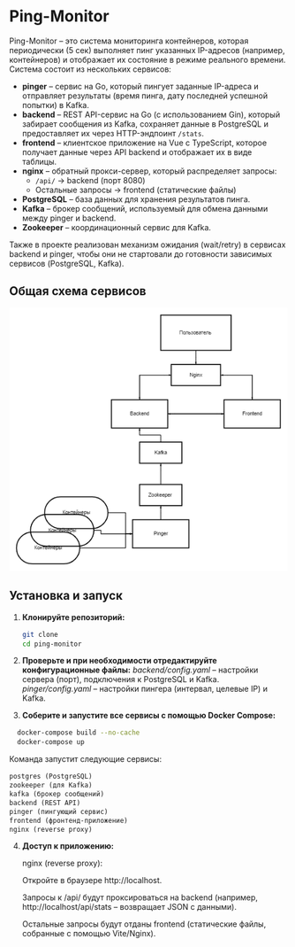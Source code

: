 # Ping-Monitor

Ping-Monitor – это система мониторинга контейнеров, которая периодически (5 сек) выполняет пинг указанных IP-адресов (например, контейнеров) и отображает их состояние в режиме реального времени. Система состоит из нескольких сервисов:

- **pinger** – сервис на Go, который пингует заданные IP-адреса и отправляет результаты (время пинга, дату последней успешной попытки) в Kafka.
- **backend** – REST API-сервис на Go (с использованием Gin), который забирает сообщения из Kafka, сохраняет данные в PostgreSQL и предоставляет их через HTTP-эндпоинт `/stats`.
- **frontend** – клиентское приложение на Vue с TypeScript, которое получает данные через API backend и отображает их в виде таблицы.
- **nginx** – обратный прокси-сервер, который распределяет запросы:  
  - `/api/` → backend (порт 8080)  
  - Остальные запросы → frontend (статические файлы)
- **PostgreSQL** – база данных для хранения результатов пинга.
- **Kafka** – брокер сообщений, используемый для обмена данными между pinger и backend.
- **Zookeeper** – координационный сервис для Kafka.

Также в проекте реализован механизм ожидания (wait/retry) в сервисах backend и pinger, чтобы они не стартовали до готовности зависимых сервисов (PostgreSQL, Kafka).

## Общая схема сервисов

![Общая схема сервисов](md/diagram.png)

## Установка и запуск

1. **Клонируйте репозиторий:**

   ```bash
   git clone
   cd ping-monitor
   ```
2. **Проверьте и при необходимости отредактируйте конфигурационные файлы:**
    *backend/config.yaml* – настройки сервера (порт), подключения к PostgreSQL и Kafka.
  *pinger/config.yaml* – настройки пингера (интервал, целевые IP) и Kafka.

3. **Соберите и запустите все сервисы с помощью Docker Compose:**
  ```bash
    docker-compose build --no-cache
    docker-compose up
  ```
  Команда запустит следующие сервисы:

    postgres (PostgreSQL)
    zookeeper (для Kafka)
    kafka (брокер сообщений)
    backend (REST API)
    pinger (пингующий сервис)
    frontend (фронтенд-приложение)
    nginx (reverse proxy)

4. **Доступ к приложению:**
    
    nginx (reverse proxy):

      Откройте в браузере http://localhost.

      Запросы к /api/ будут проксироваться на backend (например, http://localhost/api/stats – возвращает JSON с данными).

      Остальные запросы будут отданы frontend (статические файлы, собранные с помощью Vite/Nginx).
